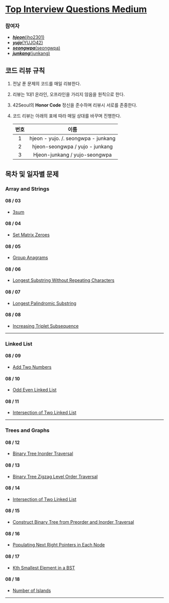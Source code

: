 # [Top Interview Questions Medium](https://leetcode.com/explore/interview/card/top-interview-questions-medium/)

### 참여자
- [***hjeon***(jho2301)](https://github.com/jho2301)
- [***yujo***(YUJO42)](https://github.com/YUJO42)
- [***seongwpa***(seongwpa)](https://github.com/seongwpa)
- [***junkang***(junkang)](https://github.com/nawaraing)
## 코드 리뷰 규칙
1. 전날 푼 문제의 코드를 매일 리뷰한다.

2. 리뷰는 1대1 온라인, 오프라인을 가리지 않음을 원칙으로 한다.

3. 42Seoul의 **Honor Code** 정신을 준수하며 리뷰시 서로를 존중한다.

4. 코드 리뷰는 아래의 표에 따라 매일 상대를 바꾸며 진행한다.

   | 번호 |                이름                 |
   | :--: | :---------------------------------: |
   |  1   | hjeon - yujo. /. seongwpa - junkang |
   |  2   |   hjeon-seongwpa / yujo - junkang   |
   |  3   |    Hjeon-junkang / yujo-seongwpa    |
## 목차 및 일자별 문제
### Array and Strings
#### 08 / 03
- [3sum](https://leetcode.com/explore/interview/card/top-interview-questions-medium/103/array-and-strings/776/)
#### 08 / 04
- [Set Matrix Zeroes](https://leetcode.com/explore/interview/card/top-interview-questions-medium/103/array-and-strings/777/)
#### 08 / 05
- [Group Anagrams](https://leetcode.com/explore/interview/card/top-interview-questions-medium/103/array-and-strings/778/)
#### 08 / 06
- [Longest Substring Without Repeating Characters](https://leetcode.com/explore/interview/card/top-interview-questions-medium/103/array-and-strings/779/)
#### 08 / 07
- [Longest Palindromic Substring](https://leetcode.com/explore/interview/card/top-interview-questions-medium/103/array-and-strings/780/)
#### 08 / 08
- [Increasing Triplet Subsequence](https://leetcode.com/explore/interview/card/top-interview-questions-medium/103/array-and-strings/781/)
---
### Linked List
#### 08 / 09
- [Add Two Numbers](https://leetcode.com/explore/interview/card/top-interview-questions-medium/107/linked-list/783/)
#### 08 / 10
- [Odd Even Linked List](https://leetcode.com/explore/interview/card/top-interview-questions-medium/107/linked-list/784/)
#### 08 / 11
- [Intersection of Two Linked List](https://leetcode.com/explore/interview/card/top-interview-questions-medium/107/linked-list/785/)
---
### Trees and Graphs
#### 08 / 12
- [Binary Tree Inorder Traversal](https://leetcode.com/explore/interview/card/top-interview-questions-medium/108/trees-and-graphs/786/)
#### 08 / 13
- [Binary Tree Zigzag Level Order Traversal](https://leetcode.com/explore/interview/card/top-interview-questions-medium/108/trees-and-graphs/787/)
#### 08 / 14
- [Intersection of Two Linked List](https://leetcode.com/explore/interview/card/top-interview-questions-medium/107/linked-list/785/)
#### 08 / 15
- [Construct Binary Tree from Preorder and Inorder Traversal](https://leetcode.com/explore/interview/card/top-interview-questions-medium/108/trees-and-graphs/788/)
#### 08 / 16
- [Populating Next Right Pointers in Each Node](https://leetcode.com/explore/interview/card/top-interview-questions-medium/108/trees-and-graphs/789/)
#### 08 / 17
- [Kth Smallest Element in a BST](https://leetcode.com/explore/interview/card/top-interview-questions-medium/108/trees-and-graphs/790/)
#### 08 / 18
- [Number of Islands](https://leetcode.com/explore/interview/card/top-interview-questions-medium/108/trees-and-graphs/792/)
---
